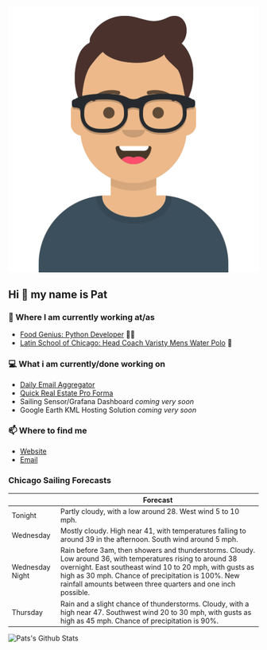 [![Social banner for p-j-falconer](https://raw.githubusercontent.com/P-J-FALCONER/P-J-FALCONER/master/assets/avataaars.svg)](https://patfalconer.com/)
## Hi :wave: my name is Pat

### 💼 Where I am currently working at/as
- [Food Genius: Python Developer](https://getfoodgenius.com/) 🍔🐍
- [Latin School of Chicago: Head Coach Varisty Mens Water Polo](https://www.latinschool.org/) 🤽


### 💻 What i am currently/done working on
 - [Daily Email Aggregator](https://github.com/P-J-FALCONER/dott_daily_mail)
 - [Quick Real Estate Pro Forma](https://github.com/P-J-FALCONER/henry)
 - Sailing Sensor/Grafana Dashboard *coming very soon*
 - Google Earth KML Hosting Solution *coming very soon*

### 📫 Where to find me
 - [Website](https://patfalconer.com/)
 - [Email](mailto:patrick.j.falconer@gmail.com)


### Chicago Sailing Forecasts
|   | Forecast  |
|---|---|
| Tonight | Partly cloudy, with a low around 28. West wind 5 to 10 mph. |
| Wednesday | Mostly cloudy. High near 41, with temperatures falling to around 39 in the afternoon. South wind around 5 mph. |
| Wednesday Night | Rain before 3am, then showers and thunderstorms. Cloudy. Low around 36, with temperatures rising to around 38 overnight. East southeast wind 10 to 20 mph, with gusts as high as 30 mph. Chance of precipitation is 100%. New rainfall amounts between three quarters and one inch possible. |
| Thursday | Rain and a slight chance of thunderstorms. Cloudy, with a high near 47. Southwest wind 20 to 30 mph, with gusts as high as 45 mph. Chance of precipitation is 90%. |

![Pats's Github Stats](https://github-readme-stats.vercel.app/api?username=p-j-falconer&show_icons=true&theme=radical)
